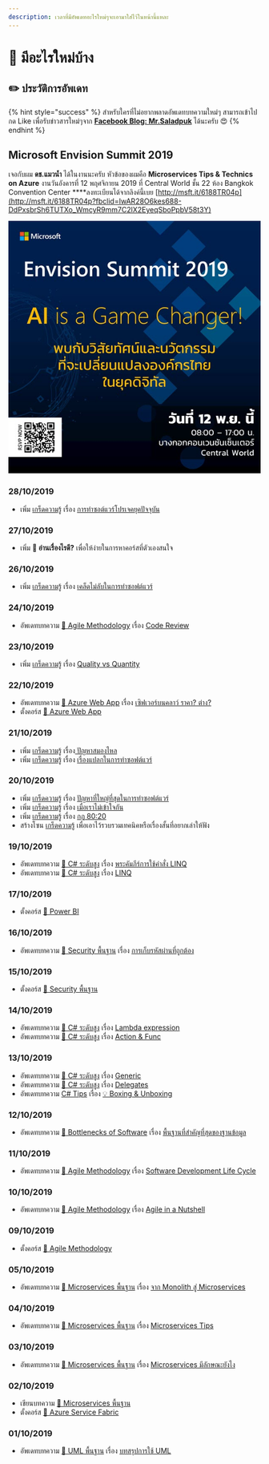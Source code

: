```yaml
---
description: เวลาที่มีอัพเดทอะไรใหม่ๆจะเอามาใส่ไว้ในหน้านี้แหละ
---
```


# 📰 มีอะไรใหม่บ้าง

## ✏️ ประวัติการอัพเดท

{% hint style="success" %}
สำหรับใครที่ไม่อยากพลาดอัพเดทบทความใหม่ๆ สามารถเข้าไปกด Like เพื่อรับข่าวสารใหม่ๆจาก [**Facebook Blog: Mr.Saladpuk**](https://www.facebook.com/mr.saladpuk) ได้นะครับ 😍
{% endhint %}

## **Microsoft Envision Summit 2019** 

เจอกับผม **ดช.แมวน้ำ** ได้ในงานนะครับ หัวข้อของผมคือ **Microservices Tips & Technics on Azure** งานวันอังคารที่ 12 พฤศจิกายน 2019 ที่ Central World ชั้น 22 ห้อง Bangkok Convention Center ****ลงทะเบียนได้จากลิงค์นี้เบย [http://msft.it/6188TR04p](http://msft.it/6188TR04p?fbclid=IwAR28O6kes688-DdPxsbrSh6TUTXo_WmcyR9mm7C2lX2EyeqSboPpbV58t3Y)

![](../.gitbook/assets/image%20%28189%29.png)

### 28/10/2019

* เพิ่ม [เกร็ดความรู้](https://saladpuk.gitbook.io/learn/v/tips/) เรื่อง [การทำซอต์แวร์โปรเจคยุคปัจจุบัน](https://saladpuk.gitbook.io/learn/v/tips/8)

### 27/10/2019

* เพิ่ม **🤔 อ่านเรื่องไรดี?** เพื่อให้ง่ายในการหาคอร์สที่ตัวเองสนใจ

### 26/10/2019

* เพิ่ม [เกร็ดความรู้](https://saladpuk.gitbook.io/learn/v/tips/) เรื่อง [เคล็ดไม่ลับในการทำซอฟต์แวร์](https://saladpuk.gitbook.io/learn/v/tips/7)

### 24/10/2019

* อัพเดทบทความ [👦 Agile Methodology](https://saladpuk.gitbook.io/learn/basic/agile-methodology) เรื่อง [Code Review](https://saladpuk.gitbook.io/learn/basic/agile-methodology/code-review)

### 23/10/2019

* เพิ่ม [เกร็ดความรู้](https://saladpuk.gitbook.io/learn/v/tips/) เรื่อง [Quality vs Quantity](https://saladpuk.gitbook.io/learn/v/tips/6)

### 22/10/2019

* อัพเดทบทความ [👶 Azure Web App](https://saladpuk.gitbook.io/learn/cloud/azure-web-app) เรื่อง [เซิฟเวอร์บนคลาว์ ราคา? ต่าง?](https://saladpuk.gitbook.io/learn/cloud/azure-web-app/pricing)
* ตั้งคอร์ส [👶 Azure Web App](https://saladpuk.gitbook.io/learn/cloud/azure-web-app)

### 21/10/2019

* เพิ่ม [เกร็ดความรู้](https://saladpuk.gitbook.io/learn/v/tips/) เรื่อง[ ปัญหาสมองไหล](https://saladpuk.gitbook.io/learn/v/tips/5)
* เพิ่ม [เกร็ดความรู้](https://saladpuk.gitbook.io/learn/v/tips/) เรื่อง [เรื่องแปลกในการทำซอฟต์แวร์](https://saladpuk.gitbook.io/learn/v/tips/tip4)

### 20/10/2019

* เพิ่ม [เกร็ดความรู้](https://saladpuk.gitbook.io/learn/v/tips/) เรื่อง [ปัญหาที่ใหญ่ที่สุดในการทำซอฟต์แวร์](https://saladpuk.gitbook.io/learn/v/tips/why-software-fail)
* เพิ่ม [เกร็ดความรู้](https://saladpuk.gitbook.io/learn/v/tips/) เรื่อง [เมื่อเราไม่เข้าใจกัน](https://saladpuk.gitbook.io/learn/v/tips/communication)
* เพิ่ม [เกร็ดความรู้](https://saladpuk.gitbook.io/learn/v/tips/) เรื่อง [กฎ 80:20](https://saladpuk.gitbook.io/learn/v/tips/80-20)
* สร้างโซน [เกร็ดความรู้](https://saladpuk.gitbook.io/learn/v/tips/) เพื่อเอาไว้รวบรวมเทคนิคหรือเรื่องสั้นที่อยากเล่าให้ฟัง

### 19/10/2019

* อัพเดทบทความ [👨 C\# ระดับสูง](https://saladpuk.gitbook.io/learn/beginner-1/csharp101/advanced) เรื่อง [พระคัมภีร์การใช้คำสั่ง LINQ](https://saladpuk.gitbook.io/learn/beginner-1/csharp101/advanced/linq-demo)
* อัพเดทบทความ [👨 C\# ระดับสูง](https://saladpuk.gitbook.io/learn/beginner-1/csharp101/advanced) เรื่อง [LINQ](https://saladpuk.gitbook.io/learn/beginner-1/csharp101/advanced/linq)

### 17/10/2019

* ตั้งคอร์ส [👶 Power BI](https://saladpuk.gitbook.io/learn/cloud/power-bi)

### 16/10/2019

* อัพเดทบทความ [👦 Security พื้นฐาน](https://saladpuk.gitbook.io/learn/basic/security101) เรื่อง [การเก็บรหัสผ่านที่ถูกต้อง](https://saladpuk.gitbook.io/learn/basic/security101/secure-password)

### 15/10/2019

* ตั้งคอร์ส [👦 Security พื้นฐาน](https://saladpuk.gitbook.io/learn/basic/security101)

### 14/10/2019

* อัพเดทบทความ [👨 C\# ระดับสูง](https://saladpuk.gitbook.io/learn/beginner-1/csharp101/advanced) เรื่อง [Lambda expression](https://saladpuk.gitbook.io/learn/beginner-1/csharp101/advanced/lambda-expression)
* อัพเดทบทความ [👨 C\# ระดับสูง](https://saladpuk.gitbook.io/learn/beginner-1/csharp101/advanced) เรื่อง [Action & Func](https://saladpuk.gitbook.io/learn/beginner-1/csharp101/advanced/action-and-func)

### 13/10/2019

* อัพเดทบทความ [👨 C\# ระดับสูง](https://saladpuk.gitbook.io/learn/beginner-1/csharp101/advanced) เรื่อง [Generic](https://saladpuk.gitbook.io/learn/beginner-1/csharp101/advanced/generic)
* อัพเดทบทความ [👨 C\# ระดับสูง](https://saladpuk.gitbook.io/learn/beginner-1/csharp101/advanced) เรื่อง [Delegates](https://saladpuk.gitbook.io/learn/beginner-1/csharp101/advanced/delegates)
* อัพเดทบทความ [C\# Tips](https://saladpuk.gitbook.io/learn/beginner-1/csharp101/tips) เรื่อง [💡 Boxing & Unboxing](https://saladpuk.gitbook.io/learn/beginner-1/csharp101/tips/boxing-and-unboxing)

### 12/10/2019

* อัพเดทบทความ [👦 Bottlenecks of Software](https://saladpuk.gitbook.io/learn/basic/bottlenecks) เรื่อง [พื้นฐานที่สำคัญที่สุดของฐานข้อมูล](https://saladpuk.gitbook.io/learn/basic/bottlenecks/work-with-db)

### 11/10/2019

* อัพเดทบทความ [👦 Agile Methodology](https://saladpuk.gitbook.io/learn/basic/agile-methodology) เรื่อง [Software Development Life Cycle](https://saladpuk.gitbook.io/learn/basic/agile-methodology/sdlc)

### 10/10/2019

* อัพเดทบทความ [👦 Agile Methodology](https://saladpuk.gitbook.io/learn/basic/agile-methodology) เรื่อง [Agile in a Nutshell](https://saladpuk.gitbook.io/learn/basic/agile-methodology/agile-in-a-nutshell)

### 09/10/2019

* ตั้งคอร์ส [👦 Agile Methodology](https://saladpuk.gitbook.io/learn/basic/agile-methodology)

### 05/10/2019

* อัพเดทบทความ [👶 Microservices พื้นฐาน](https://saladpuk.gitbook.io/learn/basic/microservices) เรื่อง [จาก Monolith สู่ Microservices](https://saladpuk.gitbook.io/learn/basic/microservices/monolith-services)

### 04/10/2019

* อัพเดทบทความ [👶 Microservices พื้นฐาน](https://saladpuk.gitbook.io/learn/basic/microservices) เรื่อง [Microservices Tips](https://saladpuk.gitbook.io/learn/basic/microservices/tips)

### 03/10/2019

* อัพเดทบทความ [👶 Microservices พื้นฐาน](https://saladpuk.gitbook.io/learn/basic/microservices) เรื่อง [Microservices มีลักษณะยังไง](https://saladpuk.gitbook.io/learn/basic/microservices/microservices)

### 02/10/2019

* เขียนบทความ [👶 Microservices พื้นฐาน](https://saladpuk.gitbook.io/learn/basic/microservices)
* ตั้งคอร์ส [👶 Azure Service Fabric](https://saladpuk.gitbook.io/learn/cloud/azure-service-fabric)

### 01/10/2019

* อัพเดทบทความ [👶 UML พื้นฐาน](https://saladpuk.gitbook.io/learn/basic/uml) เรื่อง [บทสรุปการใช้ UML](https://saladpuk.gitbook.io/learn/basic/uml/summary)

